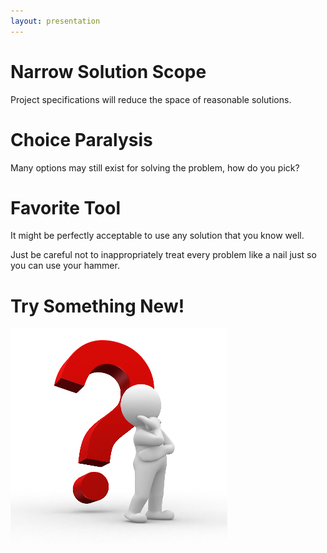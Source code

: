 ```yaml
---
layout: presentation
---
```


# [](#header-1) Narrow Solution Scope

Project specifications will reduce the space of reasonable solutions.

# [](#header-1) Choice Paralysis

Many options may still exist for solving the problem, how do you pick?

# [](#header-1) Favorite Tool

It might be perfectly acceptable to use any solution that you know well.

Just be careful not to inappropriately treat every problem like a nail just so you can
use your hammer.

# [](#header-1) Try Something New!

[![](assets/img/choice.png)](no-hardware)
